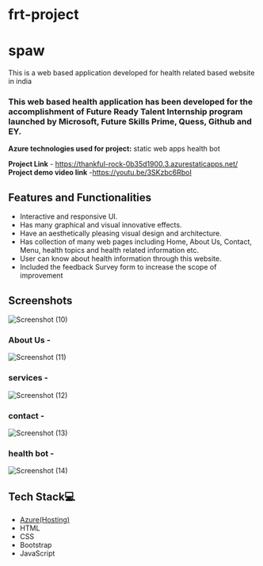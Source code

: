 # frt-project

# spaw

This is a web based application developed for health related based website in india

### This web based health application has been developed for the accomplishment of Future Ready Talent Internship program launched by Microsoft, Future Skills Prime, Quess, Github and EY.
**Azure technologies used for project:**
static web apps
health bot

**Project Link** - https://thankful-rock-0b35d1900.3.azurestaticapps.net/
**Project demo video link** -https://youtu.be/3SKzbc6RboI

## Features and Functionalities 

- Interactive and responsive UI.
- Has many graphical and visual innovative effects.
- Have an aesthetically pleasing visual design and architecture.
- Has collection of many web pages including Home, About Us, Contact, Menu, health topics and health related information etc.
- User can know about health information through this website.
- Included the feedback Survey form to increase the scope of improvement 

## Screenshots


   ![Screenshot (10)](https://github.com/20A31A0571/frt-project/assets/109946603/4fbc3b7a-66d9-4e92-9446-c075895009ee)


### About Us -



![Screenshot (11)](https://github.com/20A31A0571/frt-project/assets/109946603/14d76ac0-2e7f-4c13-aa1c-a1a0d6cfe6ef)


### services -



![Screenshot (12)](https://github.com/20A31A0571/frt-project/assets/109946603/d4677f85-bc67-469e-a5b4-7c547320ffa3)


### contact -


![Screenshot (13)](https://github.com/20A31A0571/frt-project/assets/109946603/2125db2a-f0f7-4109-82b9-e498c5305fd7)


### health bot -


![Screenshot (14)](https://github.com/20A31A0571/frt-project/assets/109946603/9f814899-d4ec-4e01-9e75-f4e72e8fa5c3)


## Tech Stack💻

- [Azure(Hosting)](https://azure.microsoft.com/en-in/features/azure-portal/)
- HTML
- CSS
- Bootstrap
- JavaScript
